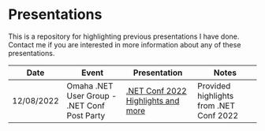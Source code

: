 # Presentations
This is a repository for highlighting previous presentations I have done.  Contact me if you are interested in more information about any of these presentations.

Date       | Event                                        | Presentation                            | Notes
-------|--------------------------------------------------|-----------------------------------------|----------------------------------------
12/08/2022 | Omaha .NET User Group - .NET Conf Post Party | [.NET Conf 2022 Highlights and more](decks/2022/dotnetug1208_netconf_highlights.pdf)      | Provided highlights from .NET Conf 2022 


